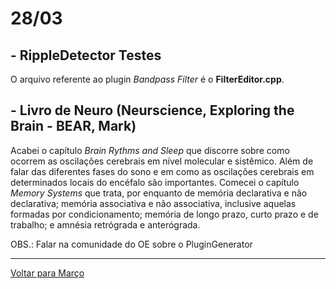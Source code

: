 # 28/03

## - RippleDetector Testes

O arquivo referente ao plugin *Bandpass Filter* é o **FilterEditor.cpp**.

## - Livro de Neuro (Neurscience, Exploring the Brain - BEAR, Mark)

Acabei o capítulo *Brain Rythms and Sleep* que discorre sobre como ocorrem as oscilações cerebrais em nível molecular e sistêmico. Além de falar das diferentes fases do sono e em como as oscilações cerebrais em determinados locais do encéfalo são importantes.
Comecei o capítulo *Memory Systems* que trata, por enquanto de memória declarativa e não declarativa; memória associativa e não associativa, inclusive aquelas formadas por condicionamento; memória de longo prazo, curto prazo e de trabalho; e amnésia retrógrada e anterógrada.

OBS.: Falar na comunidade do OE sobre o PluginGenerator
 
****
[Voltar para Março](https://github.com/ramonbhaskara/Open-Lab-Book/edit/master/Diario/Marco)
